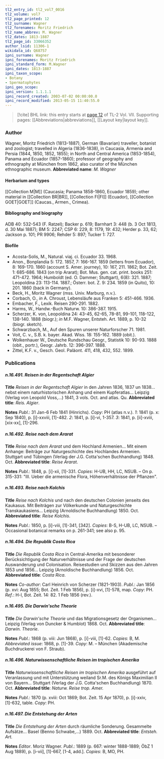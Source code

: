 ```yaml
---
tl2_entry_id: tl2_vol7_0016
tl2_volume: vol7
tl2_page_printed: 12
tl2_surname: Wagner
tl2_forenames: Moritz Friedrich
tl2_name_abbrev: M. Wagner
tl2_dates: 1813-1887
tl2_page_id: 33066352
author_lsid: 11306-1
wikidata_id: Q68757
ipni_surname: Wagner
ipni_forenames: Moritz Friedrich
ipni_standard_form: M.Wagner
ipni_dates: 1813-1887
ipni_taxon_scope: 
- Botany
- Spermatophytes
ipni_geo_scope: 
ipni_version: 1.1.1.1
ipni_record_created: 2003-07-02 00:00:00.0
ipni_record_modified: 2013-05-15 11:40:55.0
---
```



> [!cite] BHL link: this entry starts at [page 12](https://www.biodiversitylibrary.org/page/33066352) of TL-2 Vol. VII.
> Supporting pages: [[Abbreviations|abbreviations]], [[Layout key|layout key]].

### Author

Wagner, Moritz Friedrich (1813-1887), German (Bavarian) traveller, botanist and zoologist; travelled in Algeria (1836-1838), in Caucasia, Armenia and Persia (1844, 1850, 1852, 1855); in North and Central America (1853-1854), Panama and Ecuador (1857-1860); professor of geography and ethnography at München from 1862, also curator of the München ethnographic museum. 
**Abbreviated name**: *M. Wagner*

#### Herbarium and types

[[Collection M|M]] (Caucasia; Panama 1858-1860, Ecuador 1859); other material in [[Collection BR|BR]], [[Collection FI|FI]] (Ecuador), [[Collection GOET|GOET]] (Caucas., Armen., Crimea).

#### Bibliography and biography

ADB 40: 532-543 (F. Ratzel); Backer p. 619; Barnhart 3: 448 (b. 3 Oct 1813, d. 30 Mai 1887); BM 5: 2247; CSP 6: 229, 8: 1179, 19: 432; Herder p. 33, 62; Jackson p. 101; PR 9906; Rehder 5: 897; Tucker 1: 727.

#### Biofile

- Acosta-Solis, M., Natural. viaj. ci. Ecuador 33. 1968.
- Anon., Bonplandia 5: 172. 1857, 7: 166-167. 1859 (letters from Ecuador), 8: 169-170. 1860 (account S. Amer. journey), 10: 167, 211. 1862; Bot. Zeit. 1: 685-686. 1843 (on trip Ararat); Bot. Mus. gen. cat. print. books 251: 471-472. 1964; Humboldt (ed. O. Dammer; Stuttgart), 6(8): 321. 1887; Leopoldina 23: 113-114. 1887.; Österr. bot. Z. 9: 234. 1859 (in Quito), 10: 201. 1860 (back in Germany).
- Beck, H., Moritz Wagner (mss. Univ. Marburg, n.v.).
- Corbach, O., *in* A. Chroust, Lebensläufe aus Franken 5: 451-466. 1936.
- Embacher, F., Lexik. Reisen 290-291. 1882.
- Harms, W., Handw.-Buch Naturw. 10: 386-387. 1915.
- Scherzer, K. von, Leopoldina 24: 43-45, 62-65, 78-81, 99-101, 118-122, 138-140. 1888 (biogr.); *in* M.F. Wagner, Entsteh. Art. 1889, p. 10-32 (biogr. sketch).
- Schwarzbach, M., Auf den Spuren unserer Naturforscher 71. 1981.
- Voit, C. v., S.B. k. bayer. Akad. Wiss. 18: 155-162. 1889 (obit.).
- Wolkenhauer W., Deutsche Rundschau Geogr., Statistik 10: 90-93. 1888 (obit., portr.), Geogr. Jahrb. 12: 396-397. 1888.
- Zittel, K.F. v., Gesch. Geol. Paläont. 411, 418, 432, 552. 1899.

### Publications

##### n.16.491. Reisen in der Regentschaft Algier

**Title**
*Reisen in der Regentschaft Algier* in den Jahren 1836, 1837 un 1838... nebst einem naturhistorischen Anhang und einem Kupferatlas... Leipzig (Verlag von Leopold Voss,...) 1841, 3 vols. Oct. and atlas. Qu.
**Abbreviated title**: *Reis. Algier*.

**Notes**
*Publ*.: 31 Jan-6 Feb 1841 (Hinrichs). *Copy*: PH (atlas n.v.).
*1*: 1841 (p. x: Sep 1840), p. \[i\]-xxviii, \[1\]-482.
*2*: 1841, p. \[i\]-vi, 1-357.
*3*: 1841, p. \[ii\]-xviii, \[xix-xx\], \[1\]-296.

##### n.16.492. Reise nach dem Ararat

**Title**
*Reise nach dem Ararat* und dem Hochland Armenien... Mit einem Anhange: Beiträge zur Naturgeschichte des Hochlandes Armenien. Stuttgart und Tübingen (Verlag der J.G. Cotta'schen Buchhandlung) 1848. Oct.
**Abbreviated title**: *Reise Ararat*.

**Notes**
*Publ*.: 1848, p. \[i\]-xii, \[1\]-331. *Copies*: H-UB, HH, LC, NSUB. – On p. 315-331: "III. Ueber die armenische Flora, Höhenverhältnisse der Pflanzen".

##### n.16.493. Reise nach Kolchis

**Title**
*Reise nach Kolchis* und nach den deutschen Colonien jenseits des Kaukasus. Mit Beiträgen zur Völkerkunde und Naturgeschichte Transkaukasiens... Leipzig (Arnoldische Buchhandlung) 1850. Oct.
**Abbreviated title**: *Reise Kolchis*.

**Notes**
*Publ*.: 1850, p. \[i\]-viii, \[1\]-341, \[342\]. *Copies*: B-S, H-UB, LC, NSUB. – Occasional botanical remarks on p. 261-341; see also p. 95.

##### n.16.494. Die Republik Costa Rica

**Title**
*Die Republik Costa Rica* in Central-Amerika mit besonderer Berücksichtigung der Naturverhältnisse und der Frage der deutschen Auswanderung und Colonisation. Reisestudien und Skizzen aus den Jahren 1853 und 1856... Leipzig (Arnoldische Buchhandlung) 1856. Oct.
**Abbreviated title**: *Costa Rica*.

**Notes**
*Co-author*: Carl Heinrich von Scherzer (1821-1903).
*Publ*.: Jan 1856 (p. xvi: Aug 1855; Bot. Zeit. 1 Feb 1856), p. \[i\]-xvi, \[1\]-578, map. *Copy*: PH.
*Ref*.: H-l, Bot. Zeit. 14: 82. 1 Feb 1856 (rev.).

##### n.16.495. Die Darwin'sche Theorie

**Title**
*Die Darwin'sche Theorie* und das Migrationsgesetz der Organismen... Leipzig (Verlag von Duncker & Humblot) 1868. Oct.
**Abbreviated title**: *Darwin. Theorie*.

**Notes**
*Publ*.: 1868 (p. viii: Jun 1868), p. \[i\]-viii, \[1\]-62. *Copies*: B, M.
*Abbreviated issue*: 1868, p. \[1\]-39. *Copy*: M. – München (Akademische Buchdruckerei von F. Straub).

##### n.16.496. Naturwissenschaftliche Reisen im tropischen Amerika

**Title**
*Naturwissenschaftliche Reisen im tropischen Amerika* ausgeführt auf Veranlassung und mit Unterstützung weiland Sr.M. des Königs Maximilian II von Bayern... Stuttgart (Verlag der J.G. Cotta'schen Buchhandlung) 1870. Oct.
**Abbreviated title**: *Naturw. Reise trop. Amer.*

**Notes**
*Publ*.: 1870 (p. xviii: Oct 1869; Bot. Zeit. 15 Apr 1870), p. \[i\]-xxiv, \[1\]-632, table. *Copy*: PH.

##### n.16.497. Die Entstehung der Arten

**Title**
*Die Entstehung der Arten* durch räumliche Sonderung. Gesammelte Aufsätze... Basel (Benno Schwabe,...) 1889. Oct.
**Abbreviated title**: *Entsteh. Art.*

**Notes**
*Editor*. Moriz Wagner.
*Publ*.: 1889 (p. 667: winter 1888-1889; ÖbZ 1 Aug 1889), p. \[i-vii\], \[1\]-667, \[1-4, add.\].
*Copies*: B, MO, PH.


